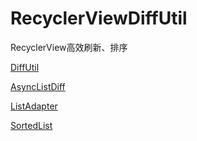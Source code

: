 # RecyclerViewDiffUtil
RecyclerView高效刷新、排序

[DiffUtil](/app/src/main/java/com.example/myappliction/DiffUtilActivity)

[AsyncListDiff](/app/src/main/java/com.example/myappliction/AsyncListDiffActivity)

[ListAdapter](/app/src/main/java/com.example/myappliction/ListAdapterActivity)

[SortedList](/app/src/main/java/com.example/myappliction/SortedListActivity)
